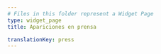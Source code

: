 ```yaml
---
# Files in this folder represent a Widget Page
type: widget_page
title: Apariciones en prensa

translationKey: press
---
```

